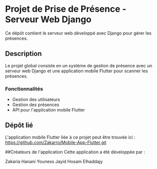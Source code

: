# Projet de Prise de Présence - Serveur Web Django

Ce dépôt contient le serveur web développé avec Django pour gérer les présences.

## Description

Le projet global consiste en un système de gestion de présence avec un serveur web Django et une application mobile Flutter pour scanner les présences.

### Fonctionnalités

- Gestion des utilisateurs
- Gestion des présences
- API pour l'application mobile Flutter

## Dépôt lié
L'application mobile Flutter liée à ce projet peut être trouvée ici : https://github.com/Zakarro/Mobile-App-Flutter.git

##Créateurs de l'application
Cette application a été développée par :

Zakaria Hanani
Youness Jayid
Hosam Elhaddajy
